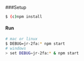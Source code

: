 
###Setup 
```bash
$ (c)npm install
```
#### Run
```bash
# mac or linux
$ DEBUG=jr-2fa:* npm start
# windows
> set DEBUG=jr-2fa:* & npm start
```